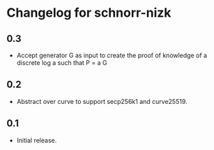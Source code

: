 # Changelog for schnorr-nizk

## 0.3

* Accept generator G as input to create the proof of knowledge of a discrete log a such that P = a G

## 0.2

* Abstract over curve to support secp256k1 and curve25519.

## 0.1

* Initial release.
